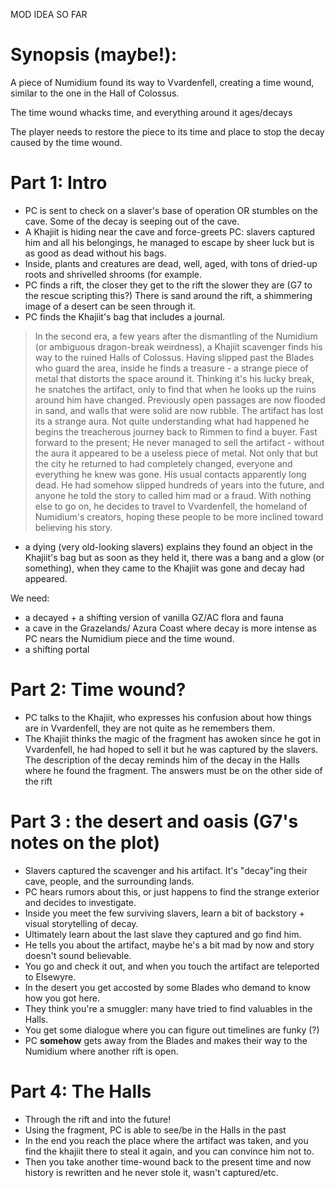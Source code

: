 MOD IDEA SO FAR
# Synopsis (maybe!):
A piece of Numidium found its way to Vvardenfell, creating a time wound, similar to the one in the Hall of Colossus.

The time wound whacks time, and everything around it ages/decays

The player needs to restore the piece to its time and place to stop the decay caused by the time wound.

# Part 1: Intro
- PC is sent to check on a slaver's base of operation OR stumbles on the cave. Some of the decay is seeping out of the cave.
- A Khajiit is hiding near the cave and force-greets  PC: slavers captured him and all his belongings, he managed to escape by sheer luck but is as good as dead without his bags.
- Inside, plants and creatures are dead, well, aged, with tons of dried-up roots and shrivelled shrooms (for example.
- PC finds a rift, the closer they get to the rift the slower they are (G7 to the rescue scripting this?) There is sand around the rift, a shimmering image of a desert can be seen through it.
- PC finds the Khajiit's bag that includes a journal.
> In the second era, a few years after the dismantling of the Numidium (or ambiguous dragon-break weirdness), a Khajiit scavenger finds his way to the ruined Halls of Colossus. Having slipped past the Blades who guard the area, inside he finds a treasure - a strange piece of metal that distorts the space around it. Thinking it's his lucky break, he snatches the artifact, only to find that when he looks up the ruins around him have changed. Previously open passages are now flooded in sand, and walls that were solid are now rubble. The artifact has lost its a strange aura. Not quite understanding what had happened he begins the treacherous journey back to Rimmen to find a buyer.
Fast forward to the present; He never managed to sell the artifact - without the aura it appeared to be a useless piece of metal. Not only that but the city he returned to had completely changed, everyone and everything he knew was gone. His usual contacts apparently long dead. He had somehow slipped hundreds of years into the future, and anyone he told the story to called him mad or a fraud.
With nothing else to go on, he decides to travel to Vvardenfell, the homeland of Numidium's creators, hoping these people to be more inclined toward believing his story.
- a dying (very old-looking slavers) explains they found an object in the Khajiit's bag but as soon as they held it, there was a bang and a glow (or something), when they came to the Khajiit was gone and decay had appeared.

We need:
- a decayed + a shifting version of vanilla GZ/AC flora and fauna
- a cave in the Grazelands/ Azura Coast where decay is more intense as PC nears the Numidium piece and the time wound.
- a shifting portal

# Part 2: Time wound?
- PC talks to the Khajiit, who expresses his confusion about how things are in Vvardenfell, they are not quite as he remembers them.
- The Khajiit thinks the magic of the fragment has awoken since he got in Vvardenfell, he had hoped to sell it but he was captured by the slavers. The description of the decay reminds him of the decay in the Halls where he found the fragment. The answers must be on the other side of the rift

# Part 3 : the desert and oasis (G7's notes on the plot)
- Slavers captured the scavenger and his artifact. It's "decay"ing their cave, people, and the surrounding lands.
- PC hears rumors about this, or just happens to find the strange exterior and decides to investigate.
- Inside you meet the few surviving slavers, learn a bit of backstory + visual storytelling of decay.
- Ultimately learn about the last slave they captured and go find him.
- He tells you about the artifact, maybe he's a bit mad by now and story doesn't sound believable. 
- You go and check it out, and when you touch the artifact are teleported to Elsewyre.
- In the desert you get accosted by some Blades who demand to know how you got here.
- They think you're a smuggler: many have tried to find valuables in the Halls.
- You get some dialogue where you can figure out timelines are funky (?)
- PC **somehow** gets away from the Blades and makes their way to the Numidium where another rift is open.

# Part 4: The Halls
- Through the rift and into the future!
- Using the fragment, PC is able to see/be in the Halls in the past
- In the end you reach the place where the artifact was taken, and you find the khajiit there to steal it again, and you can convince him not to.
- Then you take another time-wound back to the present time and now history is rewritten and he never stole it, wasn't captured/etc.
